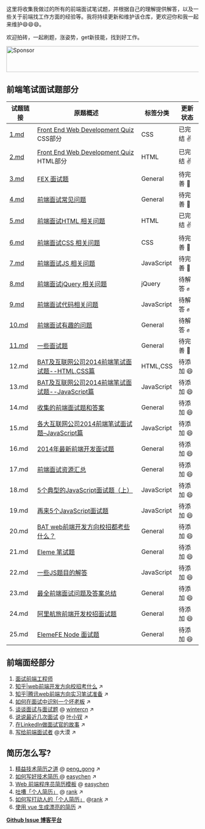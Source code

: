 这里将收集我做过的所有的前端面试笔试题，并根据自己的理解提供解答，以及一些关于前端找工作方面的经验等。我将持续更新和维护该仓库，更欢迎你和我一起来维护:smile::smile::smile:。

欢迎拍砖，一起刷题，涨姿势，get新技能，找到好工作。

<a target='_blank' rel='nofollow' href='https://app.codesponsor.io/link/dNi76fLkGGXZ8SdoDsJnDuDS/paddingme/Front-end-Web-Development-Interview-Question'>
  <img alt='Sponsor' width='888' height='68' src='https://app.codesponsor.io/embed/dNi76fLkGGXZ8SdoDsJnDuDS/paddingme/Front-end-Web-Development-Interview-Question.svg' />
</a>



## 前端笔试面试题部分

|试题链接|原题概述|标签分类|更新状态|
|---|---|---|---|
|[1.md](/questions/1.md) |<a href="http://davidshariff.com/quiz/" target="_blank">Front End Web Development Quiz</a> CSS部分| CSS |已完结 :v: |
|[2.md](/questions/2.md)|<a href="http://davidshariff.com/quiz/" target="_blank">Front End Web Development Quiz</a> HTML部分| HTML |已完结 :v: |
|[3.md](/questions/3.md)|<a href="https://github.com/fex-team/interview-questions" target="_blank">FEX 面试题</a>| General|待完善 :punch: |
|[4.md](/questions/4.md)|<a href="https://github.com/darcyclarke/Front-end-Developer-Interview-Questions#general" target="_blank">前端面试常见问题</a>| General|待完善 :punch: |
|[5.md](/questions/5.md)|<a href="https://github.com/darcyclarke/Front-end-Developer-Interview-Questions#html" target="_blank">前端面试HTML 相关问题</a>| HTML|已完结 :v: |
|[6.md](/questions/6.md)|<a href="https://github.com/darcyclarke/Front-end-Developer-Interview-Questions#css" target="_blank">前端面试CSS 相关问题</a>| CSS |待完善 :punch: |
|[7.md](/questions/7.md)|<a href="https://github.com/darcyclarke/Front-end-Developer-Interview-Questions#js" target="_blank">前端面试JS 相关问题</a>|JavaScript|待完善 :punch: |
|[8.md](/questions/8.md)|<a href="https://github.com/darcyclarke/Front-end-Developer-Interview-Questions#jquery" target="_blank">前端面试jQuery 相关问题</a>|jQuery|待解答 :fist: |
|[9.md](/questions/9.md)|<a href="https://github.com/darcyclarke/Front-end-Developer-Interview-Questions#jscode" target="_blank">前端面试代码相关问题</a>|JavaScript|待解答 :fist: |
|[10.md](/questions/10.md)|<a href="https://github.com/darcyclarke/Front-end-Developer-Interview-Questions#fun" target="_blank">前端面试有趣的问题</a>| General|待解答 :fist: |
|[11.md](/questions/11.md)|<a href="javascript:void(0);">一些面试题</a>| General|待完善 :punch: |
|12.md|[BAT及互联网公司2014前端笔试面试题--HTML,CSS篇](http://www.cnblogs.com/coco1s/p/4034937.html)|HTML,CSS|待添加 :smile:|
|13.md|[BAT及互联网公司2014前端笔试面试题--JavaScript篇](http://www.cnblogs.com/coco1s/p/4029708.html)|JavaScript|待添加 :smile:|
|14.md|[收集的前端面试题和答案](https://github.com/qiu-deqing/FE-interview)|General|待添加 :smile:|
|15.md|[各大互联网公司2014前端笔试面试题–JavaScript篇](http://www.codeceo.com/article/2014-javascript-interview.html#13688-tsina-1-6076-57d4d90508c08d162896a47818ce968b)|JavaScript|待添加 :smile:|
|16.md|[2014年最新前端开发面试题](https://github.com/markyun/My-blog/tree/master/Front-end-Developer-Questions/Questions-and-Answers)| General|待添加 :smile: |
|17.md|[前端面试资源汇总](https://github.com/infp/Front-end-Interview)| General|待添加 :smile: |
|18.md|[5个典型的JavaScript面试题（上）](http://web.jobbole.com/80564/)|JavaScript|待添加 :smile:|
|19.md|[再来5个JavaScript面试题](http://web.jobbole.com/81785/)|JavaScript|待添加 :smile:|
|20.md|[BAT web前端开发方向校招都考些什么？](http://www.zhihu.com/question/26188893)|General|待添加 :smile: |
|21.md|[Eleme 笔试题](https://github.com/sofish/hire)|General|待添加 :smile: |
|22.md|[一些JS题目的解答](https://github.com/xufei/blog/blob/master/posts/2013-12-02-%E4%B8%80%E4%BA%9BJS%E9%A2%98%E7%9B%AE%E7%9A%84%E8%A7%A3%E7%AD%94.md)|JavaScript|待添加 :smile: |
|23.md|[最全前端面试问题及答案总结](https://github.com/allenGKC/Front-end-Interview-questions)|General|待添加 :smile: |
|24.md|[阿里航旅前端开发校招面试题 ](https://github.com/jayli/jayli.github.com/issues/19)|General|待添加 :smile: |
|25.md|[ElemeFE Node 面试题](https://github.com/ElemeFE/node-interview)|General|待添加 :smile: |

## 前端面经部分


1. [面试前端工程师](/interview/1.md)
2. [知乎|web前端开发方向校招考什么](http://www.zhihu.com/question/26188893) :arrow_upper_right:
3. [知乎|腾讯web前端方向实习笔试准备](http://www.zhihu.com/question/20966351/answer/24401878) :arrow_upper_right:
4. [如何在面试中识别一个坏老板](http://get.jobdeer.com/6384.get/) :arrow_upper_right:
5. [谈谈面试与面试题](https://github.com/wintercn/blog/issues/4) @ [wintercn](https://github.com/wintercn) :arrow_upper_right:
6. [说说最近几次面试](http://www.cnblogs.com/yexiaochai/p/4366051.html) @ [叶小钗](http://weibo.com/yiquinian) :arrow_upper_right:
7. [在LinkedIn做面试官的故事](https://baijia.baidu.com/s?old_id=52449) :arrow_upper_right:
8. [写给前端面试者](http://www.w3cplus.com/css/write-to-front-end-developer-interview.html) @大漠 :arrow_upper_right:


## 简历怎么写?

1. [精益技术简历之道](http://www.cnblogs.com/figure9/p/lean-technical-resume.html) @ [peng_gong](http://weibo.com/pegong) :arrow_upper_right:
2. [如何写好技术简历 ](http://get.jobdeer.com/744.get) @ [easychen](https://github.com/easychen) :arrow_upper_right:
3. [Web 前端程序员简历模板](/resume/1) @ [easychen](https://github.com/easychen)
4. [吐嘈「个人简历」](http://mp.weixin.qq.com/s?__biz=MzA5NDY0ODkxNA==&mid=200168752&idx=1&sn=348edc7956f1ac9652aa2523b902bef5&scene=4) @ [rank](https://www.zhihu.com/people/rank) :arrow_upper_right:
5. [如何写打动人的「个人简历」](http://mp.weixin.qq.com/s?__biz=MzA5NDY0ODkxNA==&mid=200173772&idx=1&sn=895a5c66548c1b4a72153b2217350ca1&scene=4) @[rank](https://www.zhihu.com/people/rank) :arrow_upper_right:
6. [使用 vue 生成漂亮的简历](https://github.com/salomonelli/best-resume-ever) :arrow_upper_right:




**<a href="https://gitissue.com" target="_blank">Github Issue 博客平台</a>**




